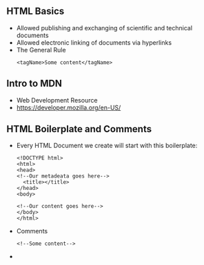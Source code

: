 ##  HTML Basics

  * Allowed publishing and exchanging of scientific and technical documents
  * Allowed electronic linking of documents via hyperlinks
  * The General Rule
    ```
    <tagName>Some content</tagName>
    ```
  
##  Intro to MDN

  * Web Development Resource
  * https://developer.mozilla.org/en-US/
  
##  HTML Boilerplate and Comments

  * Every HTML Document we create will start with this boilerplate:
    ```
    <!DOCTYPE html>
    <html>
    <head>
    <!--Our metadeata goes here-->
      <title></title>
    </head>
    <body>
    
    <!--Our content goes here-->
    </body>
    </html>
    ```

  * Comments
    ```
    <!--Some content-->
    ```
  * <title> - name of tab, search engines  
